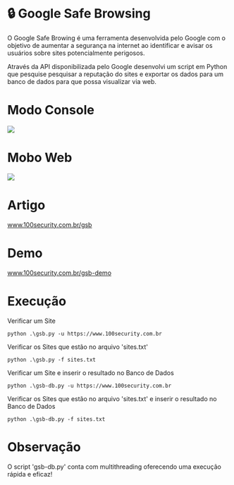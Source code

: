 # 🔒 Google Safe Browsing
O Google Safe Browing é uma ferramenta desenvolvida pelo Google com o objetivo de aumentar a segurança na internet ao identificar e avisar os usuários sobre sites potencialmente perigosos.

Através da API disponibilizada pelo Google desenvolvi um script em Python que pesquise pesquisar a reputação do sites e exportar os dados para um banco de dados para que possa visualizar via web.

# Modo Console
![](https://www.100security.com.br/images/gsb-13.png)

# Mobo Web
![](https://www.100security.com.br/images/gsb-23.png)

# Artigo 
www.100security.com.br/gsb

# Demo
www.100security.com.br/gsb-demo

# Execução
Verificar um Site
```
python .\gsb.py -u https://www.100security.com.br
```
Verificar os Sites que estão no arquivo 'sites.txt'
```
python .\gsb.py -f sites.txt
```
Verificar um Site e inserir o resultado no Banco de Dados
```
python .\gsb-db.py -u https://www.100security.com.br
```
Verificar os Sites que estão no arquivo 'sites.txt' e inserir o resultado no Banco de Dados
```
python .\gsb-db.py -f sites.txt
```

# Observação
O script 'gsb-db.py' conta com multithreading oferecendo uma execução rápida e eficaz!
